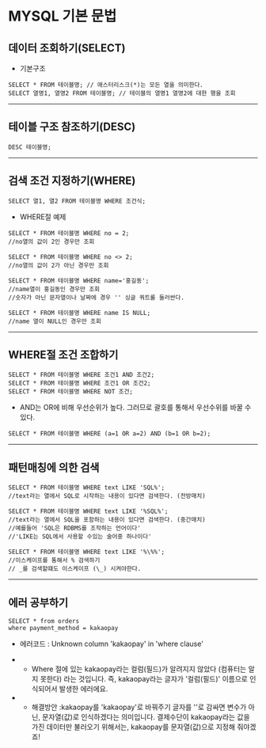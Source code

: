 # MYSQL 기본 문법

## 데이터 조회하기(SELECT)
* 기본구조
```
SELECT * FROM 테이블명; // 애스터리스크(*)는 모든 열을 의미한다.
SELECT 열명1, 열명2 FROM 테이블명; // 테이블의 열명1 열명2에 대한 행을 조회
```

* * *
## 테이블 구조 참조하기(DESC)
```
DESC 테이블명;
```

* * *
## 검색 조건 지정하기(WHERE)
```
SELECT 열1, 열2 FROM 테이블명 WHERE 조건식;
```

* WHERE절 예제
```
SELECT * FROM 테이블명 WHERE no = 2; 
//no열의 값이 2인 경우만 조회

SELECT * FROM 테이블명 WHERE no <> 2; 
//no열의 값이 2가 아닌 경우만 조회

SELECT * FROM 테이블명 WHERE name='홍길동';
//name열이 홍길동인 경우만 조회
//숫자가 아닌 문자열이나 날짜에 경우 '' 싱글 쿼트롤 둘러싼다.

SELECT * FROM 테이블명 WHERE name IS NULL;
//name 열이 NULL인 경우만 조회
```

* * *
## WHERE절 조건 조합하기
```
SELECT * FROM 테이블명 WHERE 조건1 AND 조건2;
SELECT * FROM 테이블명 WHERE 조건1 OR 조건2;
SELECT * FROM 테이블명 WHERE NOT 조건;
```

* AND는 OR에 비해 우선순위가 높다. 그러므로 괄호를 통해서 우선수위를 바꿀 수 있다.
```
SELECT * FROM 테이블명 WHERE (a=1 OR a=2) AND (b=1 OR b=2);
```

* * *
## 패턴매칭에 의한 검색
```
SELECT * FROM 테이블명 WHERE text LIKE 'SQL%';
//text라는 열에서 SQL로 시작하는 내용이 있다면 검색한다. (전방매치) 

SELECT * FROM 테이블명 WHERE text LIKE '%SQL%';
//text라는 열에서 SQL을 포함하는 내용이 있다면 검색한다. (중간매치)
//예를들어 'SQL은 RDBMS를 조작하는 언어이다'
//'LIKE는 SQL에서 사용할 수있는 술어중 하나이다'

SELECT * FROM 테이블명 WHERE text LIKE '%\%%';
//이스케이프를 통해서 % 검색하기
// _를 검색할떄도 이스케이프 (\_) 시켜야한다.
```

* * *

## 에러 공부하기

```
SELECT * from orders
where payment_method = kakaopay
```

* 에러코드 : Unknown column 'kakaopay' in 'where clause'

* * Where 절에 있는 kakaopay라는 컬럼(필드)가 알려지지 않았다 (컴퓨터는 알지 못한다) 라는 것입니다. 즉, kakaopay라는 글자가 '컬럼(필드)' 이름으로 인식되어서 발생한 에러에요.

* * 해결방안 :kakaopay를 'kakaopay'로 바꿔주기 글자를 ''로 감싸면 변수가 아닌, 문자열(값)로 인식하겠다는 의미입니다. 결제수단이 kakaopay라는 값을 가진 데이터만 불러오기 위해서는, kakaopay를 문자열(값)으로 지정해 줘야겠죠!




